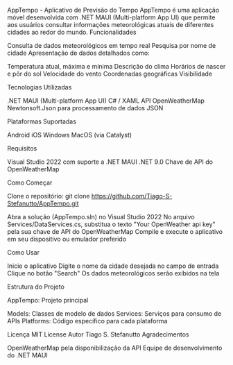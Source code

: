 AppTempo - Aplicativo de Previsão do Tempo
AppTempo é uma aplicação móvel desenvolvida com .NET MAUI (Multi-platform App UI) que permite aos usuários consultar informações meteorológicas atuais de diferentes cidades ao redor do mundo.
Funcionalidades

Consulta de dados meteorológicos em tempo real
Pesquisa por nome de cidade
Apresentação de dados detalhados como:

Temperatura atual, máxima e mínima
Descrição do clima
Horários de nascer e pôr do sol
Velocidade do vento
Coordenadas geográficas
Visibilidade



Tecnologias Utilizadas

.NET MAUI (Multi-platform App UI)
C# / XAML
API OpenWeatherMap
Newtonsoft.Json para processamento de dados JSON

Plataformas Suportadas

Android
iOS
Windows
MacOS (via Catalyst)

Requisitos

Visual Studio 2022 com suporte a .NET MAUI
.NET 9.0
Chave de API do OpenWeatherMap

Como Começar

Clone o repositório:
git clone https://github.com/Tiago-S-Stefanutto/AppTempo.git

Abra a solução (AppTempo.sln) no Visual Studio 2022
No arquivo Services/DataServices.cs, substitua o texto "Your OpenWeather api key" pela sua chave de API do OpenWeatherMap
Compile e execute o aplicativo em seu dispositivo ou emulador preferido

Como Usar

Inicie o aplicativo
Digite o nome da cidade desejada no campo de entrada
Clique no botão "Search"
Os dados meteorológicos serão exibidos na tela

Estrutura do Projeto

AppTempo: Projeto principal

Models: Classes de modelo de dados
Services: Serviços para consumo de APIs
Platforms: Código específico para cada plataforma



Licença
MIT License
Autor
Tiago S. Stefanutto
Agradecimentos

OpenWeatherMap pela disponibilização da API
Equipe de desenvolvimento do .NET MAUI
